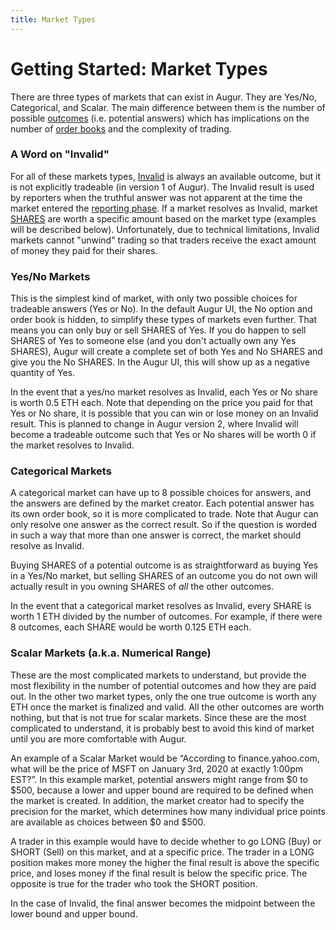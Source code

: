 ```yaml
---
title: Market Types
---
```


# Getting Started: Market Types

There are three types of markets that can exist in Augur. They are Yes/No, Categorical, and Scalar. The main difference between them is the number of possible [outcomes](https://augur.guide/glossary.html#Outcome) (i.e. potential answers) which has implications on the number of [order books](https://augur.guide/glossary.html#Order%20Book) and the complexity of trading. 

### A Word on "Invalid"

For all of these markets types, [Invalid](https://augur.guide/glossary.html#Invalid%20Outcome) is always an available outcome, but it is not explicitly tradeable (in version 1 of Augur). The Invalid result is used by reporters when the truthful answer was not apparent at the time the market entered the [reporting phase](https://augur.guide/4-reporters/1-reporting-process.html). If a market resolves as Invalid, market [SHARES](https://augur.guide/glossary.html#SHARE) are worth a specific amount based on the market type (examples will be described below). Unfortunately, due to technical limitations, Invalid markets cannot "unwind" trading so that traders receive the exact amount of money they paid for their shares.

### Yes/No Markets

This is the simplest kind of market, with only two possible choices for tradeable answers (Yes or No). In the default Augur UI, the No option and order book is hidden, to simplify these types of markets even further. That means you can only buy or sell SHARES of Yes. If you do happen to sell SHARES of Yes to someone else (and you don't actually own any Yes SHARES), Augur will create a complete set of both Yes and No SHARES and give you the No SHARES. In the Augur UI, this will show up as a negative quantity of Yes.

In the event that a yes/no market resolves as Invalid, each Yes or No share is worth 0.5 ETH each. Note that depending on the price you paid for that Yes or No share, it is possible that you can win or lose money on an Invalid result. This is planned to change in Augur version 2, where Invalid will become a tradeable outcome such that Yes or No shares will be worth 0 if the market resolves to Invalid.

### Categorical Markets

A categorical market can have up to 8 possible choices for answers, and the answers are defined by the market creator. Each potential answer has its own order book, so it is more complicated to trade. Note that Augur can only resolve one answer as the correct result. So if the question is worded in such a way that more than one answer is correct, the market should resolve as Invalid.

Buying SHARES of a potential outcome is as straightforward as buying Yes in a Yes/No market, but selling SHARES of an outcome you do not own will actually result in you owning SHARES of *all* the other outcomes.

In the event that a categorical market resolves as Invalid, every SHARE is worth 1 ETH divided by the number of outcomes. For example, if there were 8 outcomes, each SHARE would be worth 0.125 ETH each.

### Scalar Markets (a.k.a. Numerical Range)

These are the most complicated markets to understand, but provide the most flexibility in the number of potential outcomes and how they are paid out. In the other two market types, only the one true outcome is worth any ETH once the market is finalized and valid. All the other outcomes are worth nothing, but that is not true for scalar markets. Since these are the most complicated to understand, it is probably best to avoid this kind of market until you are more comfortable with Augur.

An example of a Scalar Market would be “According to finance.yahoo.com, what will be the price of MSFT on January 3rd, 2020 at exactly 1:00pm EST?”. In this example market, potential answers might range from $0 to $500, because a lower and upper bound are required to be defined when the market is created. In addition, the market creator had to specify the precision for the market, which determines how many individual price points are available as choices between $0 and $500. 

A trader in this example would have to decide whether to go LONG (Buy) or SHORT (Sell) on this market, and at a specific price. The trader in a LONG position makes more money the higher the final result is above the specific price, and loses money if the final result is below the specific price. The opposite is true for the trader who took the SHORT position.

In the case of Invalid, the final answer becomes the midpoint between the lower bound and upper bound. 
